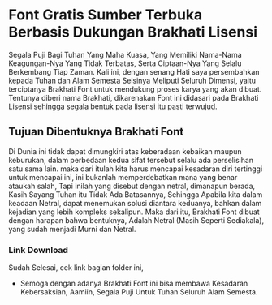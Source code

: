 # Font Gratis Sumber Terbuka Berbasis Dukungan Brakhati Lisensi
Segala Puji Bagi Tuhan Yang Maha Kuasa, Yang Memiliki Nama-Nama Keagungan-Nya Yang Tidak Terbatas, Serta Ciptaan-Nya Yang Selalu Berkembang Tiap Zaman.
Kali ini, dengan senang Hati saya persembahkan kepada Tuhan dan Alam Semesta Seisinya Meliputi Seluruh Dimensi, yaitu terciptanya Brakhati Font untuk mendukung proses karya yang akan dibuat. Tentunya diberi nama Brakhati, dikarenakan Font ini didasari pada Brakhati Lisensi sehingga segala bentuk pada lisensi itu pasti terwujud.
## Tujuan Dibentuknya Brakhati Font
Di Dunia ini tidak dapat dimungkiri atas keberadaan kebaikan maupun keburukan, dalam perbedaan kedua sifat tersebut selalu ada perselisihan satu sama lain. maka dari itulah kita harus mencapai kesadaran diri tertinggi untuk mencapai ini, ini bukanlah memperdebatkan mana yang benar ataukah salah, Tapi inilah yang disebut dengan netral, dimanapun berada, Kasih Sayang Tuhan itu Tidak Ada Batasannya, Sehingga Apabila kita dalam keadaan Netral, dapat menemukan  solusi diantara keduanya, bahkan dalam kejadian yang lebih kompleks sekalipun.
Maka dari itu, Brakhati Font dibuat dengan harapan bahwa bentuknya, Adalah Netral (Masih Seperti Sediakala), yang sudah menjadi Murni dan Netral.
### Link Download
Sudah Selesai, cek link bagian folder ini,
- Semoga dengan adanya Brakhati Font ini bisa membawa Kesadaran Kebersaksian, Aamiin, Segala Puji Untuk Tuhan Seluruh Alam Semesta.
